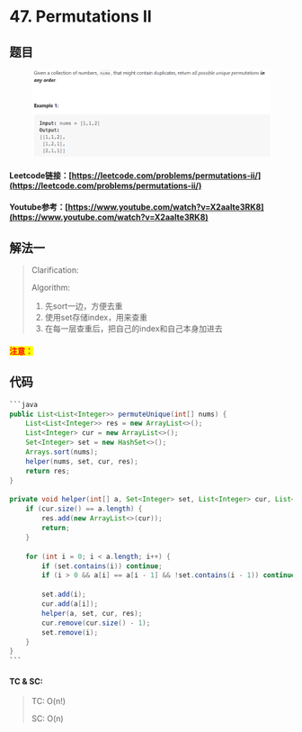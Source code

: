 # 47. Permutations II

## 题目

<figure><img src="../../.gitbook/assets/image (1) (1) (2).png" alt=""><figcaption></figcaption></figure>

#### Leetcode链接：[https://leetcode.com/problems/permutations-ii/](https://leetcode.com/problems/permutations-ii/)

#### Youtube参考：[https://www.youtube.com/watch?v=X2aaIte3RK8](https://www.youtube.com/watch?v=X2aaIte3RK8)

## 解法一

> Clarification:&#x20;
>
> Algorithm:&#x20;
>
> 1. 先sort一边，方便去重
> 2. 使用set存储index，用来查重
> 3. 在每一层查重后，把自己的index和自己本身加进去

#### <mark style="color:red;">注意：</mark>

## 代码

````java
```java
public List<List<Integer>> permuteUnique(int[] nums) {
    List<List<Integer>> res = new ArrayList<>();
    List<Integer> cur = new ArrayList<>();
    Set<Integer> set = new HashSet<>();
    Arrays.sort(nums);
    helper(nums, set, cur, res);
    return res;
}

private void helper(int[] a, Set<Integer> set, List<Integer> cur, List<List<Integer>> res) {
    if (cur.size() == a.length) {
        res.add(new ArrayList<>(cur));
        return;
    }

    for (int i = 0; i < a.length; i++) {
        if (set.contains(i)) continue;
        if (i > 0 && a[i] == a[i - 1] && !set.contains(i - 1)) continue;

        set.add(i);
        cur.add(a[i]);
        helper(a, set, cur, res);
        cur.remove(cur.size() - 1);
        set.remove(i);
    }
}
```
````

#### TC & SC:&#x20;

> TC: O(n!)
>
> SC: O(n)
